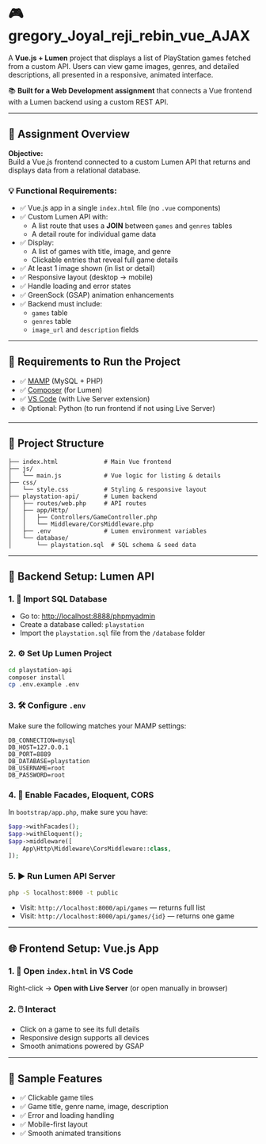 # 🎮 gregory_Joyal_reji_rebin_vue_AJAX

A **Vue.js + Lumen** project that displays a list of PlayStation games fetched from a custom API. Users can view game images, genres, and detailed descriptions, all presented in a responsive, animated interface.

📚 **Built for a Web Development assignment** that connects a Vue frontend with a Lumen backend using a custom REST API.

---

## 📘 Assignment Overview

**Objective:**  
Build a Vue.js frontend connected to a custom Lumen API that returns and displays data from a relational database.

### 💡 Functional Requirements:

- ✅ Vue.js app in a single `index.html` file (no `.vue` components)
- ✅ Custom Lumen API with:
  - A list route that uses a **JOIN** between `games` and `genres` tables
  - A detail route for individual game data
- ✅ Display:
  - A list of games with title, image, and genre
  - Clickable entries that reveal full game details
- ✅ At least 1 image shown (in list or detail)
- ✅ Responsive layout (desktop → mobile)
- ✅ Handle loading and error states
- ✅ GreenSock (GSAP) animation enhancements
- ✅ Backend must include:
  - `games` table
  - `genres` table
  - `image_url` and `description` fields

---

## 🧰 Requirements to Run the Project

- ✅ [MAMP](https://www.mamp.info) (MySQL + PHP)
- ✅ [Composer](https://getcomposer.org) (for Lumen)
- ✅ [VS Code](https://code.visualstudio.com/) (with Live Server extension)
- ❇️ Optional: Python (to run frontend if not using Live Server)

---

## 📁 Project Structure

```
├── index.html             # Main Vue frontend
├── js/
│   └── main.js            # Vue logic for listing & details
├── css/
│   └── style.css          # Styling & responsive layout
├── playstation-api/       # Lumen backend
│   ├── routes/web.php     # API routes
│   ├── app/Http/
│   │   ├── Controllers/GameController.php
│   │   └── Middleware/CorsMiddleware.php
│   ├── .env               # Lumen environment variables
│   └── database/
│       └── playstation.sql  # SQL schema & seed data
```

---

## 🔧 Backend Setup: Lumen API

### 1. 📂 Import SQL Database

- Go to: [http://localhost:8888/phpmyadmin](http://localhost:8888/phpmyadmin)
- Create a database called: `playstation`
- Import the `playstation.sql` file from the `/database` folder

### 2. ⚙️ Set Up Lumen Project

```bash
cd playstation-api
composer install
cp .env.example .env
```

### 3. 🛠️ Configure `.env`

Make sure the following matches your MAMP settings:

```env
DB_CONNECTION=mysql
DB_HOST=127.0.0.1
DB_PORT=8889
DB_DATABASE=playstation
DB_USERNAME=root
DB_PASSWORD=root
```

### 4. 🧩 Enable Facades, Eloquent, CORS

In `bootstrap/app.php`, make sure you have:

```php
$app->withFacades();
$app->withEloquent();
$app->middleware([
    App\Http\Middleware\CorsMiddleware::class,
]);
```

### 5. ▶️ Run Lumen API Server

```bash
php -S localhost:8000 -t public
```

- Visit: `http://localhost:8000/api/games` — returns full list
- Visit: `http://localhost:8000/api/games/{id}` — returns one game

---

## 🌐 Frontend Setup: Vue.js App

### 1. 📂 Open `index.html` in VS Code  
Right-click → **Open with Live Server** (or open manually in browser)

### 2. 🖱️ Interact
- Click on a game to see its full details
- Responsive design supports all devices
- Smooth animations powered by GSAP

---

## 📸 Sample Features

- ✅ Clickable game tiles
- ✅ Game title, genre name, image, description
- ✅ Error and loading handling
- ✅ Mobile-first layout
- ✅ Smooth animated transitions
